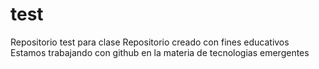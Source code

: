 # test
Repositorio test para clase
Repositorio creado con fines educativos
Estamos trabajando con github en la materia de tecnologias emergentes
